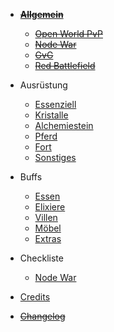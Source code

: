 - [~~**Allgemein**~~](general.md)
	- [~~Open World PvP~~](general/pvp.md)
	- [~~Node War~~](general/node_war.md)
	- [~~GvG~~](general/gvg.md)
	- [~~Red Battlefield~~](general/red_battlefield.md)
	
- Ausrüstung
	- [Essenziell](supplies/essentials.md)
	- [Kristalle](supplies/crystals.md)
	- [Alchemiestein](supplies/alchemystone.md)
	- [Pferd](supplies/horse.md)
	- [Fort](supplies/fort.md)
	- [Sonstiges](supplies/etc.md)
	
- Buffs
	- [Essen](buffs/food.md)
	- [Elixiere](buffs/elixiers.md)
	- [Villen](buffs/villas.md)
	- [Möbel](buffs/interior.md)
	- [Extras](buffs/extras.md)
	
- Checkliste
	- [Node War](checklist/node_war.md)
	
- [Credits](credits.md)

- [~~Changelog~~](changelog.md)
